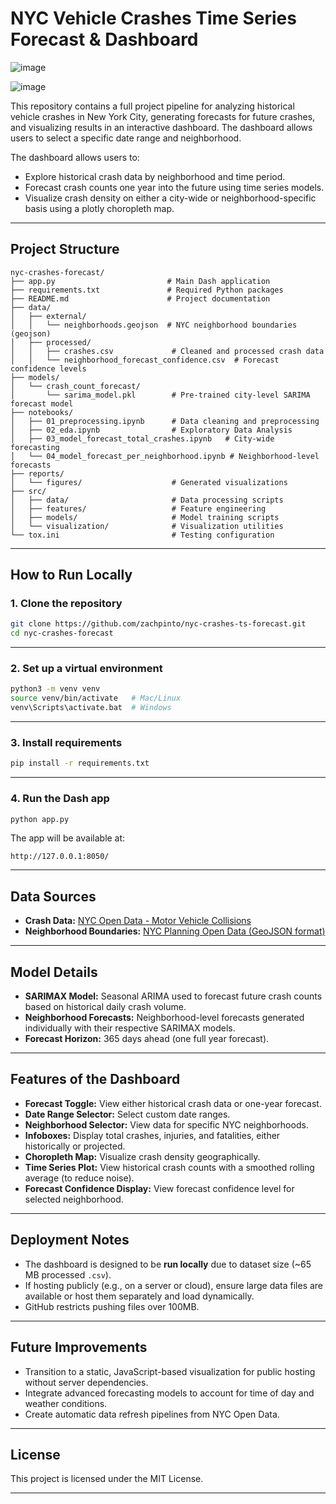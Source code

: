 # NYC Vehicle Crashes Time Series Forecast & Dashboard

![image](https://github.com/user-attachments/assets/19684b2b-767f-492b-9d60-72bd7546466c)

![image](https://github.com/user-attachments/assets/c980747d-60ea-4405-8510-0e4d8f4ce7a9)


This repository contains a full project pipeline for analyzing historical vehicle crashes in New York City, 
generating forecasts for future crashes, and visualizing results in an interactive dashboard. The dashboard allows users
to select a specific date range and neighborhood.

The dashboard allows users to:
- Explore historical crash data by neighborhood and time period.
- Forecast crash counts one year into the future using time series models.
- Visualize crash density on either a city-wide or neighborhood-specific basis using a plotly choropleth map.

---

## Project Structure

```
nyc-crashes-forecast/
├── app.py                         # Main Dash application
├── requirements.txt               # Required Python packages
├── README.md                      # Project documentation
├── data/
│   ├── external/
│   │   └── neighborhoods.geojson  # NYC neighborhood boundaries (geojson)
│   ├── processed/
│   │   ├── crashes.csv             # Cleaned and processed crash data
│   │   └── neighborhood_forecast_confidence.csv  # Forecast confidence levels
├── models/
│   └── crash_count_forecast/
│       └── sarima_model.pkl        # Pre-trained city-level SARIMA forecast model
├── notebooks/
│   ├── 01_preprocessing.ipynb      # Data cleaning and preprocessing
│   ├── 02_eda.ipynb                # Exploratory Data Analysis
│   ├── 03_model_forecast_total_crashes.ipynb   # City-wide forecasting
│   └── 04_model_forecast_per_neighborhood.ipynb # Neighborhood-level forecasts
├── reports/
│   └── figures/                    # Generated visualizations
├── src/
│   ├── data/                       # Data processing scripts
│   ├── features/                   # Feature engineering
│   ├── models/                     # Model training scripts
│   └── visualization/              # Visualization utilities
└── tox.ini                         # Testing configuration
```

---

## How to Run Locally

### 1. Clone the repository

```bash
git clone https://github.com/zachpinto/nyc-crashes-ts-forecast.git
cd nyc-crashes-forecast
```

---

### 2. Set up a virtual environment

```bash
python3 -m venv venv
source venv/bin/activate   # Mac/Linux
venv\Scripts\activate.bat  # Windows
```

---

### 3. Install requirements

```bash
pip install -r requirements.txt
```

---

### 4. Run the Dash app

```bash
python app.py
```

The app will be available at:

```
http://127.0.0.1:8050/
```

---

## Data Sources

- **Crash Data:** [NYC Open Data - Motor Vehicle Collisions](https://data.cityofnewyork.us/Public-Safety/Motor-Vehicle-Collisions-Crashes/h9gi-nx95/about_data)
- **Neighborhood Boundaries:** [NYC Planning Open Data (GeoJSON format)](https://services5.arcgis.com/GfwWNkhOj9bNBqoJ/arcgis/rest/services/NYC_Neighborhood_Tabulation_Areas_2020/FeatureServer/0/query?where=1=1&outFields=*&outSR=4326&f=pgeojson)

---

## Model Details

- **SARIMAX Model:** Seasonal ARIMA used to forecast future crash counts based on historical daily crash volume.
- **Neighborhood Forecasts:** Neighborhood-level forecasts generated individually with their respective SARIMAX models.
- **Forecast Horizon:** 365 days ahead (one full year forecast).

---

## Features of the Dashboard

- **Forecast Toggle:** View either historical crash data or one-year forecast.
- **Date Range Selector:** Select custom date ranges.
- **Neighborhood Selector:** View data for specific NYC neighborhoods.
- **Infoboxes:** Display total crashes, injuries, and fatalities, either historically or projected.
- **Choropleth Map:** Visualize crash density geographically.
- **Time Series Plot:** View historical crash counts with a smoothed rolling average (to reduce noise).
- **Forecast Confidence Display:** View forecast confidence level for selected neighborhood.

---

## Deployment Notes

- The dashboard is designed to be **run locally** due to dataset size (~65 MB processed `.csv`).
- If hosting publicly (e.g., on a server or cloud), ensure large data files are available or host them separately and load dynamically.
- GitHub restricts pushing files over 100MB.
---

## Future Improvements

- Transition to a static, JavaScript-based visualization for public hosting without server dependencies.
- Integrate advanced forecasting models to account for time of day and weather conditions.
- Create automatic data refresh pipelines from NYC Open Data.

---

## License

This project is licensed under the MIT License.

---
